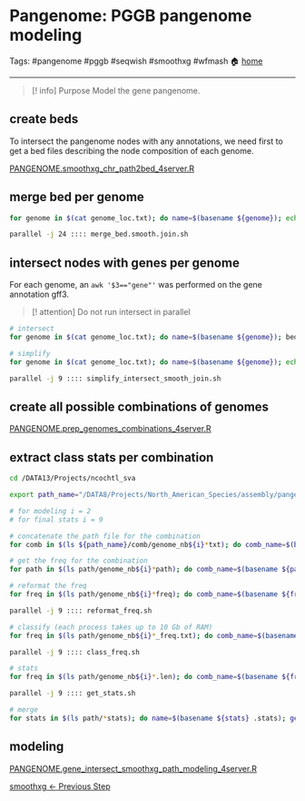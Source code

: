 # Pangenome: PGGB pangenome modeling
Tags: #pangenome #pggb #seqwish #smoothxg #wfmash
🏠 [home](5.00_Pangenome_Index.md)
***
> [! info] Purpose
> Model the gene pangenome.

## create beds

To intersect the pangenome nodes with any annotations, we need first to get a bed files describing the node composition of each genome.

[PANGENOME.smoothxg_chr_path2bed_4server.R](scripts/PANGENOME.smoothxg_chr_path2bed_4server.R)

## merge bed per genome

```bash
for genome in $(cat genome_loc.txt); do name=$(basename ${genome}); echo "cat bed/${name}.hap*.chr*thru.all.on.all.wfmash_s10000p85n1.chr*.seqwish_k49.smooth.join.bed > bed/${name}.thru.all.on.all.wfmash_s10000p85n1.seqwish_k49.smooth.join.bed"; done > merge_bed.smooth.join.sh

parallel -j 24 :::: merge_bed.smooth.join.sh
```

## intersect nodes with genes per genome

For each genome, an `awk '$3=="gene"'` was performed on the gene annotation gff3.

> [! attention]
> Do not run intersect in parallel

```bash
# intersect
for genome in $(cat genome_loc.txt); do name=$(basename ${genome}); bedtools intersect -wo -a /DATA8/Projects/North_American_Species/assembly/perGenome/haplosync/all/final_assembly/${name}.gene.gff3 -b bed/${name}.thru.all.on.all.wfmash_s10000p85n1.seqwish_k49.smooth.join.bed > intersect/${name}.thru.all.on.all.wfmash_s10000p85n1.seqwish_k49.smooth.join.intersect_gene.txt; done

# simplify
for genome in $(cat genome_loc.txt); do name=$(basename ${genome}); echo "awk 'BEGIN{FS=\"\t\";OFS=\"\t\"} {gsub(/;Name.*\$/, \"\", \$9); gsub(/;Description.*\$/, \"\", \$9); gsub(/ID=/, \"\", \$9); print \$9,\$13,\$16}' intersect/${name}.thru.all.on.all.wfmash_s10000p85n1.seqwish_k49.smooth.join.intersect_gene.txt > intersect/${name}.thru.all.on.all.wfmash_s10000p85n1.seqwish_k49.smooth.join.intersect_gene_ez.txt"; done > simplify_intersect_smooth_join.sh

parallel -j 9 :::: simplify_intersect_smooth_join.sh
```

## create all possible combinations of genomes

[PANGENOME.prep_genomes_combinations_4server.R](scripts/PANGENOME.prep_genomes_combinations_4server.R)

## extract class stats per combination

```bash
cd /DATA13/Projects/ncochtl_sva

export path_name="/DATA8/Projects/North_American_Species/assembly/pangenome"

# for modeling i = 2
# for final stats i = 9

# concatenate the path file for the combination
for comb in $(ls ${path_name}/comb/genome_nb${i}*txt); do comb_name=$(basename ${comb} .txt); cat ${comb} | while read line; do cat ${path_name}/path/${line}.thru.all.on.all.wfmash_s10000p85n1.chr*.seqwish_k49.smooth.join.path; done > path/${comb_name}.path; done

# get the freq for the combination
for path in $(ls path/genome_nb${i}*path); do comb_name=$(basename ${path} .path); sort ${path} | uniq -c > path/${comb_name}.freq; done

# reformat the freq
for freq in $(ls path/genome_nb${i}*freq); do comb_name=$(basename ${freq} .freq); echo "paste <(sed 's:s.*\$::g' ${freq} | sed 's: ::g') <(sed 's:^.*s:s:g' ${freq} | sed 's: ::g') > path/${comb_name}_freq.txt"; done > reformat_freq.sh

parallel -j 9 :::: reformat_freq.sh

# classify (each process takes up to 10 Gb of RAM)
for freq in $(ls path/genome_nb${i}*_freq.txt); do comb_name=$(basename ${freq} _freq.txt); echo "grep -wFf <(awk '\$1==1' ${freq} | cut -f 2) ${path_name}/fasta/all.on.all.wfmash_s10000p85n1.seqwish_k49.smooth.join.fasta.len > path/${comb_name}.priv.len; grep -wFf <(awk -v "i=$i" '\$1>1 && \$1<i' ${freq} | cut -f 2) ${path_name}/fasta/all.on.all.wfmash_s10000p85n1.seqwish_k49.smooth.join.fasta.len > path/${comb_name}.disp.len; grep -wFf <(awk -v "i=$i" '\$1==i' ${freq} | cut -f 2) ${path_name}/fasta/all.on.all.wfmash_s10000p85n1.seqwish_k49.smooth.join.fasta.len > path/${comb_name}.core.len"; done > class_freq.sh

parallel -j 9 :::: class_freq.sh

# stats
for freq in $(ls path/genome_nb${i}*.len); do comb_name=$(basename ${freq} .len); echo "paste <(wc -l ${freq} | cut -f 1 -d ' ') <(awk '{s+=\$2}END{print s}' ${freq}) > path/${comb_name}.stats"; done > get_stats.sh

parallel -j 9 :::: get_stats.sh

# merge
for stats in $(ls path/*stats); do name=$(basename ${stats} .stats); genome_nb=$(echo ${name} | sed 's:genome_nb::g' | sed 's:\..*$::g'); comb=$(echo ${name} | sed 's:^.*comb::g' | sed 's:\..*$::g'); type=$(echo ${name} | sed 's:^.*\.::g'); n=$(cat ${stats} | cut -f 1); len=$(cat ${stats} | cut -f 2); echo -e "${genome_nb}\t${comb}\t${type}\t${n}\t${len}"; done > path/all_stats.txt
```

## modeling

[PANGENOME.gene_intersect_smoothxg_path_modeling_4server.R](scripts/PANGENOME.gene_intersect_smoothxg_path_modeling_4server.R)

[smoothxg <- Previous Step](0.04_GitHub_PGGB_smoothxg.md) 

